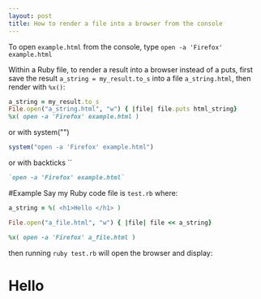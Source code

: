 ```yaml
---
layout: post
title: How to render a file into a browser from the console
---
```


To open `example.html` from the console, type `open -a 'Firefox' example.html`

Within a Ruby file, to render a result into a browser instead of a puts, first save the result `a_string = my_result.to_s` into a file `a_string.html`, then render with `%x()`:

```ruby
a_string = my_result.to_s
File.open("a_string.html", "w") { |file| file.puts html_string}
%x( open -a 'Firefox' example.html )
```
or with system("")
```ruby
system("open -a 'Firefox' example.html")
```
or with backticks ``
```ruby
`open -a 'Firefox' example.html`
```

#Example
Say my Ruby code file is `test.rb` where:
```ruby
a_string = %( <h1>Hello </h1> )

File.open("a_file.html", "w") { |file| file << a_string}

%x( open -a 'Firefox' a_file.html )
```
then running `ruby test.rb` will open the browser and display:
<h1> Hello </h1>
